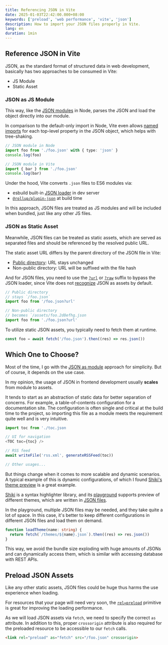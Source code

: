 ```yaml
---
title: Referencing JSON in Vite
date: 2025-01-03T22:42:00.000+08:00
keywords: ['preload', 'web performance', 'vite', 'json']
description: How to import your JSON files properly in Vite.
lang: en
duration: 1min
---
```


## Reference JSON in Vite

JSON, as the standard format of structured data in web development, basically has two approaches to be consumed in Vite:

- JS Module
- Static Asset

### JSON as JS Module

This way, like the [JSON modules](https://nodejs.org/docs/latest/api/esm.html#json-modules) in Node, parses the JSON and load the object directly into our module.

In comparison to the default-only import in Node, Vite even allows [named imports](https://vite.dev/config/shared-options.html#json-namedexports) for each top-level property in the JSON object, which helps with tree-shaking.

```ts
// JSON module in Node
import foo from './foo.json' with { type: 'json' }
console.log(foo)

// JSON module in Vite
import { bar } from './foo.json'
console.log(bar)
```

Under the hood, Vite converts `.json` files to ES6 modules via:

- esbuild built-in [JSON loader](https://esbuild.github.io/content-types/#json) in dev server
- [`@rollup/plugin-json`](https://github.com/vitejs/vite/blob/main/packages/vite/rollup.config.ts#L6) at build time

In this approach, JSON files are treated as JS modules and will be included when bundled, just like any other JS files.

### JSON as Static Asset

Meanwhile, JSON files can be treated as static assets, which are served as separated files and should be referenced by the resolved public URL.

The static asset URL differs by the parent directory of the JSON file in Vite:

- [Public directory](https://vite.dev/guide/assets.html#the-public-directory): URL stays unchanged
- Non-public directory: URL will be suffixed with the file hash

And for JSON files, you need to use the [`?url`](https://vite.dev/guide/assets.html#explicit-url-imports) or [`?raw`](https://vite.dev/guide/assets.html#importing-asset-as-string) suffix to bypass the JSON loader, since Vite does not [recognize](https://github.com/vitejs/vite/blob/main/packages/vite/src/node/constants.ts#L121) JSON as assets by default.

```ts
// Public directory
// stays `/foo.json`
import foo from '/foo.json?url'

// Non-public directory
// becomes `/assets/foo.2d8efhg.json
import foo from './foo.json?url'
```

To utilize static JSON assets, you typically need to fetch them at runtime.

```ts
const foo = await fetch('/foo.json').then((res) => res.json())
```

## Which One to Choose?

Most of the time, I go with the [JSON as module](#json-as-js-module) approach for simplicity. But of course, it depends on the use case.

In my opinion, the usage of JSON in frontend development usually **scales** from module to assets.

It tends to start as an abstraction of static data for better separation of concerns. For example, a table-of-contents configuration for a documentation site. The configuration is often single and critical at the build time to the project, so importing this file as a module meets the requirement quite well and is very intuitive.

```ts
import toc from './toc.json

// UI for navigation
<TOC toc={toc} />

// RSS feed
await writeFile('rss.xml', generateRSSFeed(toc))

// Other usages...
```

But things change when it comes to more scalable and dynamic scenarios. A typical example of this is dynamic configurations, of which I found [Shiki's theme preview](https://shiki.style/themes) is a great example.

[Shiki](https://shiki.style/) is a syntax highlighter library, and its [playground](https://textmate-grammars-themes.netlify.app/) supports preview of different themes, which are written in [JSON files](https://github.com/shikijs/textmate-grammars-themes/tree/main/packages/tm-themes/themes).

In the playground, multiple JSON files may be needed, and they take quite a lot of space. In this case, it's better to keep different configurations in different JSON files and load them on demand.

```ts
function loadTheme(name: string) {
  return fetch(`/themes/${name}.json`).then((res) => res.json())
}
```

This way, we avoid the bundle size exploding with huge amounts of JSONs and can dynamically access them, which is similar with accessing database with REST APIs.

## Preload JSON Assets

Like any other static assets, JSON files could be huge thus harms the use experience when loading.

For resources that your page will need very soon, the [`rel=preload`](https://developer.mozilla.org/en-US/docs/Web/HTML/Attributes/rel/preload) primitive is great for improving the loading performance.

As we will load JSON assets via `fetch`, we need to specify the correct `as` attribute. In addition to this, proper `crossorigin` attribute is also required for the preloaded resource to be accessible to our `fetch` calls.

```html
<link rel="preload" as="fetch" src="/foo.json" crossorigin>
```
